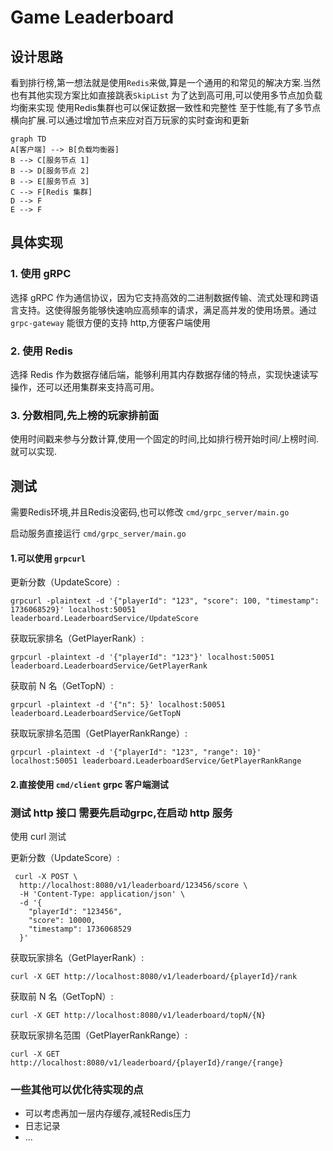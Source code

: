 # Game Leaderboard

## 设计思路
看到排行榜,第一想法就是使用`Redis`来做,算是一个通用的和常见的解决方案.当然也有其他实现方案比如直接跳表`SkipList`
为了达到高可用,可以使用多节点加负载均衡来实现
使用Redis集群也可以保证数据一致性和完整性
至于性能,有了多节点横向扩展.可以通过增加节点来应对百万玩家的实时查询和更新


```mermaid
graph TD
A[客户端] --> B[负载均衡器]
B --> C[服务节点 1]
B --> D[服务节点 2]
B --> E[服务节点 3]
C --> F[Redis 集群]
D --> F
E --> F

```
## 具体实现

### 1. 使用 gRPC
选择 gRPC 作为通信协议，因为它支持高效的二进制数据传输、流式处理和跨语言支持。这使得服务能够快速响应高频率的请求，满足高并发的使用场景。通过`grpc-gateway` 能很方便的支持 http,方便客户端使用

### 2. 使用 Redis
选择 Redis 作为数据存储后端，能够利用其内存数据存储的特点，实现快速读写操作，还可以还用集群来支持高可用。

### 3. 分数相同,先上榜的玩家排前面
使用时间戳来参与分数计算,使用一个固定的时间,比如排行榜开始时间/上榜时间.就可以实现.

## 测试
需要Redis环境,并且Redis没密码,也可以修改 `cmd/grpc_server/main.go`

启动服务直接运行 `cmd/grpc_server/main.go`

#### 1.可以使用 `grpcurl`
更新分数（UpdateScore）:
```curl
grpcurl -plaintext -d '{"playerId": "123", "score": 100, "timestamp": 1736068529}' localhost:50051 leaderboard.LeaderboardService/UpdateScore
```
获取玩家排名（GetPlayerRank）:
```curl
grpcurl -plaintext -d '{"playerId": "123"}' localhost:50051 leaderboard.LeaderboardService/GetPlayerRank
```
获取前 N 名（GetTopN）:
```curl
grpcurl -plaintext -d '{"n": 5}' localhost:50051 leaderboard.LeaderboardService/GetTopN
```
获取玩家排名范围（GetPlayerRankRange）:
```curl
grpcurl -plaintext -d '{"playerId": "123", "range": 10}' localhost:50051 leaderboard.LeaderboardService/GetPlayerRankRange
```
#### 2.直接使用 `cmd/client` grpc 客户端测试

### 测试 http 接口 需要先启动grpc,在启动 http 服务
使用 curl 测试

更新分数（UpdateScore）:
```curl
 curl -X POST \
  http://localhost:8080/v1/leaderboard/123456/score \
  -H 'Content-Type: application/json' \
  -d '{
    "playerId": "123456",
    "score": 10000,
    "timestamp": 1736068529
  }'
```
获取玩家排名（GetPlayerRank）:
```curl
curl -X GET http://localhost:8080/v1/leaderboard/{playerId}/rank
```
获取前 N 名（GetTopN）:
```curl
curl -X GET http://localhost:8080/v1/leaderboard/topN/{N}
```
获取玩家排名范围（GetPlayerRankRange）:
```curl
curl -X GET http://localhost:8080/v1/leaderboard/{playerId}/range/{range}
```

### 一些其他可以优化待实现的点
- 可以考虑再加一层内存缓存,减轻Redis压力
- 日志记录
- ...